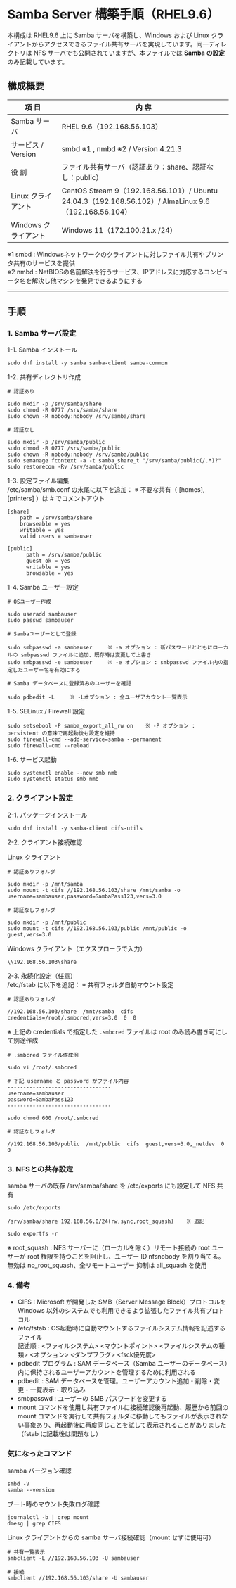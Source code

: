 # Samba Server 構築手順（RHEL9.6）

本構成は RHEL9.6 上に Samba サーバを構築し、Windows および Linux クライアントからアクセスできるファイル共有サーバを実現しています。同一ディレクトリは NFS サーバでも公開されていますが、本ファイルでは **Samba の設定** のみ記載しています。  

## 構成概要
| 項 目 | 内 容 |
|------|------|
| Samba サーバ | RHEL 9.6（192.168.56.103）|
| サービス / Version | smbd ※1 , nmbd ※2 / Version 4.21.3 |
| 役 割 | ファイル共有サーバ（認証あり：share、認証なし：public） |
| Linux クライアント | CentOS Stream 9（192.168.56.101）/ Ubuntu 24.04.3（192.168.56.102）/ AlmaLinux 9.6（192.168.56.104）|
| Windows クライアント | Windows 11（172.100.21.x /24）|

※1 smbd : Windowsネットワークのクライアントに対しファイル共有やプリンタ共有のサービスを提供  
※2 nmbd : NetBIOSの名前解決を行うサービス、IPアドレスに対応するコンピュータ名を解決し他マシンを発見できるようにする

---
## 手順
### 1. Samba サーバ設定
1-1. Samba インストール
```
sudo dnf install -y samba samba-client samba-common
```
1-2. 共有ディレクトリ作成
```
# 認証あり

sudo mkdir -p /srv/samba/share
sudo chmod -R 0777 /srv/samba/share
sudo chown -R nobody:nobody /srv/samba/share
```
```
# 認証なし

sudo mkdir -p /srv/samba/public
sudo chmod -R 0777 /srv/samba/public
sudo chown -R nobody:nobody /srv/samba/public
sudo semanage fcontext -a -t samba_share_t "/srv/samba/public(/.*)?"
sudo restorecon -Rv /srv/samba/public
```
1-3. 設定ファイル編集  
/etc/samba/smb.conf の末尾に以下を追加：    ※ 不要な共有（ [homes], [printers] ）は # でコメントアウト
```
[share]
    path = /srv/samba/share
    browseable = yes
    writable = yes
    valid users = sambauser

[public]
      path = /srv/samba/public
      guest ok = yes
      writable = yes
      browsable = yes
```
1-4. Samba ユーザー設定
```
# OSユーザー作成

sudo useradd sambauser
sudo passwd sambauser
```
```
# Sambaユーザーとして登録

sudo smbpasswd -a sambauser		※ -a オプション : 新パスワードとともにローカルの smbpasswd ファイルに追加、既存時は変更して上書き
sudo smbpasswd -e sambauser		※ -e オプション : smbpasswd ファイル内の指定したユーザー名を有効にする
```
```
# Samba データベースに登録済みのユーザーを確認

sudo pdbedit -L		※ -Lオプション : 全ユーザアカウント一覧表示
```
1-5. SELinux / Firewall 設定  
```
sudo setsebool -P samba_export_all_rw on    ※ -P オプション : persistent の意味で再起動後も設定を維持
sudo firewall-cmd --add-service=samba --permanent
sudo firewall-cmd --reload
```
1-6. サービス起動
```
sudo systemctl enable --now smb nmb
sudo systemctl status smb nmb
```
### 2. クライアント設定
2-1. パッケージインストール
```
sudo dnf install -y samba-client cifs-utils
```
2-2. クライアント接続確認 

Linux クライアント
```
# 認証ありフォルダ

sudo mkdir -p /mnt/samba
sudo mount -t cifs //192.168.56.103/share /mnt/samba -o username=sambauser,password=SambaPass123,vers=3.0
```
```
# 認証なしフォルダ

sudo mkdir -p /mnt/public
sudo mount -t cifs //192.168.56.103/public /mnt/public -o guest,vers=3.0
```
Windows クライアント（エクスプローラで入力）
```
\\192.168.56.103\share
```
2-3. 永続化設定（任意）  
/etc/fstab に以下を追記：    ※ 共有フォルダ自動マウント設定
```
# 認証ありフォルダ

//192.168.56.103/share  /mnt/samba  cifs  credentials=/root/.smbcred,vers=3.0  0  0
```
※ 上記の credentials で指定した `.smbcred` ファイルは root のみ読み書き可にして別途作成  
```
# .smbcred ファイル作成例

sudo vi /root/.smbcred

# 下記 username と password がファイル内容
---------------------------------
username=sambauser
password=SambaPass123
---------------------------------

sudo chmod 600 /root/.smbcred
```
```
# 認証なしフォルダ

//192.168.56.103/public  /mnt/public  cifs  guest,vers=3.0,_netdev  0  0
```
### 3. NFSとの共存設定
samba サーバの既存 /srv/samba/share を /etc/exports にも設定して NFS 共有
```
sudo /etc/exports

/srv/samba/share 192.168.56.0/24(rw,sync,root_squash)    ※ 追記

sudo exportfs -r
```
※ root_squash : NFS サーバーに（ローカルを除く）リモート接続の root ユーザーが root 権限を持つことを阻止し、ユーザー ID nfsnobody を割り当てる。無効は no_root_squash、全リモートユーザー 抑制は all_squash を使用
### 4. 備考
- CIFS : Microsoft が開発した SMB（Server Message Block）プロトコルを Windows 以外のシステムでも利用できるよう拡張したファイル共有プロトコル
- /etc/fstab : OS起動時に自動マウントするファイルシステム情報を記述するファイル  
記述順 : <ファイルシステム> <マウントポイント> <ファイルシステムの種類> <オプション> <ダンプフラグ> <fsck優先度>
- pdbedit プログラム : SAM データベース（Samba ユーザーのデータベース）内に保持されるユーザーアカウントを管理するために利用される
- pdbedit : SAM データベースを管理。ユーザーアカウント追加・削除・変更・一覧表示・取り込み
- smbpasswd : ユーザーの SMB パスワードを変更する
- mount コマンドを使用し共有ファイルに接続確認後再起動、履歴から前回の mount コマンドを実行して共有フォルダに移動してもファイルが表示されない事象あり、再起動後に再度同じことを試して表示されることがありました（fstab に記載後は問題なし）

### 気になったコマンド
samba バージョン確認
```
smbd -V
samba --version
```
ブート時のマウント失敗ログ確認
```
journalctl -b | grep mount
dmesg | grep CIFS
```
Linux クライアントからの samba サーバ接続確認（mount せずに使用可）
```
# 共有一覧表示
smbclient -L //192.168.56.103 -U sambauser

# 接続
smbclient //192.168.56.103/share -U sambauser
```
